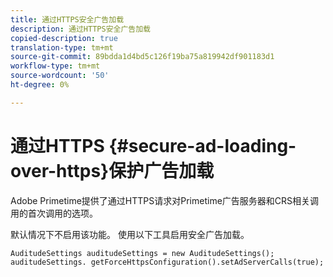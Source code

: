 ```yaml
---
title: 通过HTTPS安全广告加载
description: 通过HTTPS安全广告加载
copied-description: true
translation-type: tm+mt
source-git-commit: 89bdda1d4bd5c126f19ba75a819942df901183d1
workflow-type: tm+mt
source-wordcount: '50'
ht-degree: 0%

---
```



# 通过HTTPS {#secure-ad-loading-over-https}保护广告加载

Adobe Primetime提供了通过HTTPS请求对Primetime广告服务器和CRS相关调用的首次调用的选项。

默认情况下不启用该功能。 使用以下工具启用安全广告加载。

```
AuditudeSettings auditudeSettings = new AuditudeSettings(); 
auditudeSettings. getForceHttpsConfiguration().setAdServerCalls(true);
```

